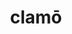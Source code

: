 ---
title: clamō
meaning: to shout
ch: three
pos: verb
secondppstem: clam
infend: āre
conjugation: first
derivative: exclamatory
---